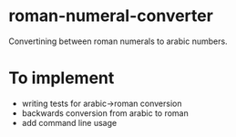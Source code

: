 # roman-numeral-converter
Convertining between roman numerals to arabic numbers.

# To implement
- writing tests for arabic->roman conversion
- backwards conversion from arabic to roman
- add command line usage
